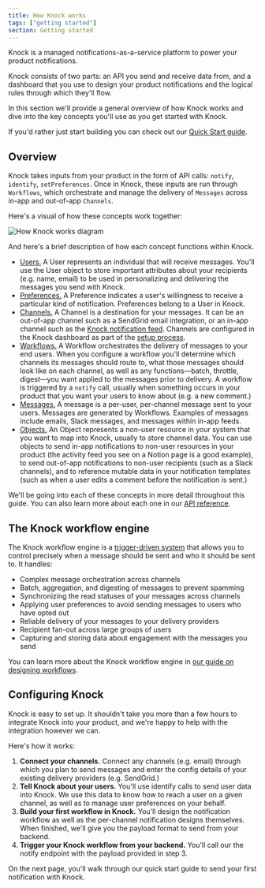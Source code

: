 ```yaml
---
title: How Knock works
tags: ["getting started"]
section: Getting started
---
```


Knock is a managed notifications-as-a-service platform to power your product notifications.

Knock consists of two parts: an API you send and receive data from, and a dashboard that
you use to design your product notifications and the logical rules through which they'll flow.

In this section we'll provide a general overview of how Knock works and dive into the key concepts you'll
use as you get started with Knock.

If you'd rather just start building you can check out our [Quick Start guide](/getting-started/quick-start).

## Overview

Knock takes inputs from your product in the form of API calls: `notify`, `identify`, `setPreferences`. Once in Knock, these inputs are run through `Workflows`, which orchestrate and manage the delivery of `Messages` across in-app and out-of-app `Channels`.

Here's a visual of how these concepts work together:

![How Knock works diagram](/images/how-knock-works.png)

And here's a brief description of how each concept functions within Knock.

- [Users.](/reference#users) A User represents an individual that will receive messages. You'll use the User object to store important attributes about your recipients (e.g. name, email) to be used in personalizing and delivering the messages you send with Knock.
  <!-- - [Lists.](/send-and-manage-data/lists) A List groups users together to represent sets of individuals who need to be notified as a group. -->
  <!-- Lists typically map to your relationship hierarchies such as groups, teams, project members, or resource followers. -->
- [Preferences.](/reference#preferences) A Preference indicates a user's willingness to receive a particular kind of notification. Preferences belong to a User in Knock.
- [Channels.](/send-notifications/delivering-notifications) A Channel is a destination for your messages. It can be an out-of-app channel such as a SendGrid email integration, or an in-app channel such as the [Knock notification feed](/notification-feeds/overview). Channels are configured in the Knock dashboard as part of the [setup process](/getting-started/quick-start).
- [Workflows.](/reference#workflows) A Workflow orchestrates the delivery of messages to your end users. When you configure a workflow you'll determine which channels its messages should route to, what those messages should look like on each channel, as well as any functions—batch, throttle, digest—you want applied to the messages prior to delivery. A workflow is triggered by a `notify` call, usually when something occurs in your product that you want your users to know about (e.g. a new comment.)
- [Messages.](/reference#messages) A message is a per-user, per-channel message sent to your users. Messages are generated by Workflows. Examples of messages include emails, Slack messages, and messages within in-app feeds.
- [Objects.](/references#objects) An Object represents a non-user resource in your system that you want to map into Knock, usually to store channel data. You can use objects to send in-app notifications to non-user resources in your product (the activity feed you see on a Notion page is a good example), to send out-of-app notifications to non-user recipients (such as a Slack channels), and to reference mutable data in your notification templates (such as when a user edits a comment before the notification is sent.)

We'll be going into each of these concepts in more detail throughout this guide. You can also learn more about each one in our [API reference](/reference).

## The Knock workflow engine

The Knock workflow engine is a [trigger-driven system](/send-notifications/triggering-workflows) that allows you to control precisely when a message should be sent and who it should be sent to. It handles:

- Complex message orchestration across channels
- Batch, aggregation, and digesting of messages to prevent spamming
- Synchronizing the read statuses of your messages across channels
- Applying user preferences to avoid sending messages to users who have opted out
- Reliable delivery of your messages to your delivery providers
- Recipient fan-out across large groups of users
- Capturing and storing data about engagement with the messages you send

You can learn more about the Knock workflow engine in [our guide on designing workflows](/send-notifications/designing-workflows).

## Configuring Knock

Knock is easy to set up. It shouldn't take you more than a few hours
to integrate Knock into your product, and we're happy to help with the integration however we can.

Here's how it works:

1. **Connect your channels.** Connect any channels (e.g. email) through which you plan to send messages and enter the config details of your existing delivery providers (e.g. SendGrid.)
2. **Tell Knock about your users.** You'll use identify calls to send user data into Knock. We use this data to know how to reach a user on a given channel, as well as to manage user preferences on your behalf.
3. **Build your first workflow in Knock.** You'll design the notification workflow as well as the per-channel notification designs themselves. When finished, we'll give you the payload format to send from your backend.
4. **Trigger your Knock workflow from your backend.** You'll call our the notify endpoint with the payload provided in step 3.

On the next page, you'll walk through our quick start guide to send your first notification with Knock.
